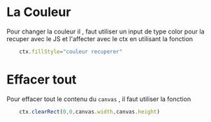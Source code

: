 # La Couleur
Pour changer la couleur il , faut utiliser un input de type color pour la recuper avec le JS et l'affecter avec le ctx en utilisant la fonction 
```JavaScript
    ctx.fillStyle="couleur recuperer"
```
# Effacer tout 
Pour effacer tout le contenu du ```canvas```  , il faut utiliser la fonction 
```JavaScript
    ctx.clearRect(0,0,canvas.width,canvas.height)
```
